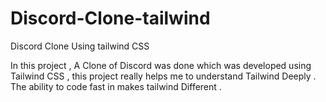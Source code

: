 # Discord-Clone-tailwind
Discord Clone Using tailwind CSS

In this project , A Clone of Discord was done which was developed using Tailwind CSS , this project really helps me to understand Tailwind Deeply . 
The ability to code fast in makes tailwind Different . 
